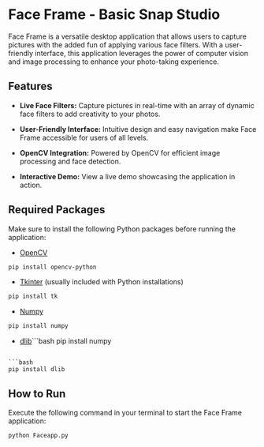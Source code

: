 # Face Frame - Basic Snap Studio
Face Frame is a versatile desktop application that allows users to capture pictures with the added fun of applying various face filters. With a user-friendly interface, this application leverages the power of computer vision and image processing to enhance your photo-taking experience.

## Features

- **Live Face Filters:** Capture pictures in real-time with an array of dynamic face filters to add creativity to your photos.

- **User-Friendly Interface:** Intuitive design and easy navigation make Face Frame accessible for users of all levels.

- **OpenCV Integration:** Powered by OpenCV for efficient image processing and face detection.

- **Interactive Demo:** View a live demo showcasing the application in action.

## Required Packages

Make sure to install the following Python packages before running the application:

- [OpenCV](https://pypi.org/project/opencv-python/)

```bash
pip install opencv-python
```

- [Tkinter](https://docs.python.org/3/library/tkinter.html) (usually included with Python installations)

```bash
pip install tk
```

- [Numpy](https://numpy.org/)

```bash
pip install numpy
```

- [dlib](http://dlib.net/)```bash
pip install numpy
```

```bash
pip install dlib
```

## How to Run

Execute the following command in your terminal to start the Face Frame application:

```bash
python Faceapp.py
```